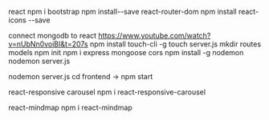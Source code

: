 react
npm i bootstrap
npm install--save react-router-dom
npm install react-icons --save


connect mongodb to react 
https://www.youtube.com/watch?v=nUbNn0voiBI&t=207s
npm install touch-cli -g
touch server.js
mkdir routes models
npm init
npm i express mongoose cors
npm install -g nodemon
nodemon server.js

nodemon server.js
cd frontend -> npm start

react-responsive carousel
npm i react-responsive-carousel

react-mindmap
npm i react-mindmap